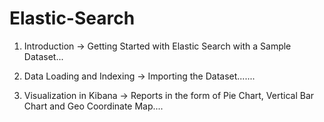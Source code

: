 # Elastic-Search

1) Introduction -> Getting Started with Elastic Search with a Sample Dataset...

2) Data Loading and Indexing -> Importing the Dataset.......

3) Visualization in Kibana -> Reports in the form of Pie Chart, Vertical Bar Chart and Geo Coordinate Map....
